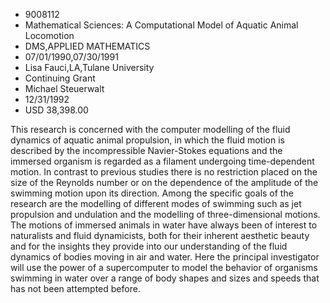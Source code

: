 
* 9008112
* Mathematical Sciences: A Computational Model of Aquatic Animal Locomotion
* DMS,APPLIED MATHEMATICS
* 07/01/1990,07/30/1991
* Lisa Fauci,LA,Tulane University
* Continuing Grant
* Michael Steuerwalt
* 12/31/1992
* USD 38,398.00

This research is concerned with the computer modelling of the fluid dynamics of
aquatic animal propulsion, in which the fluid motion is described by the
incompressible Navier-Stokes equations and the immersed organism is regarded as
a filament undergoing time-dependent motion. In contrast to previous studies
there is no restriction placed on the size of the Reynolds number or on the
dependence of the amplitude of the swimming motion upon its direction. Among the
specific goals of the research are the modelling of different modes of swimming
such as jet propulsion and undulation and the modelling of three-dimensional
motions. The motions of immersed animals in water have always been of interest
to naturalists and fluid dynamicists, both for their inherent aesthetic beauty
and for the insights they provide into our understanding of the fluid dynamics
of bodies moving in air and water. Here the principal investigator will use the
power of a supercomputer to model the behavior of organisms swimming in water
over a range of body shapes and sizes and speeds that has not been attempted
before.
